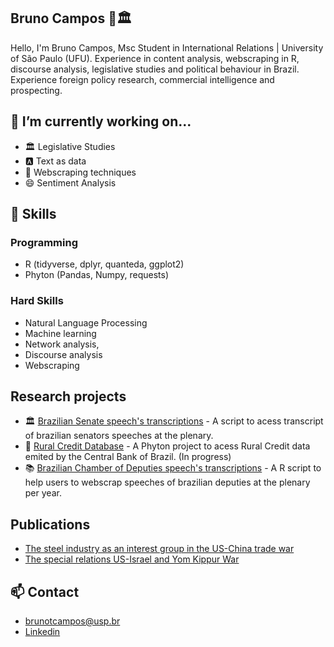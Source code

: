 ## Bruno Campos 👋🏛️

Hello, I'm Bruno Campos, Msc Student in International Relations | University of São Paulo (UFU). Experience in content analysis, webscraping in R, discourse analysis, legislative studies and political behaviour in Brazil. Experience foreign policy research, commercial intelligence and prospecting.

## 🔭 I’m currently working on... 
- 🏛️ Legislative Studies
- 🅰️ Text as data
- 🎲 Webscraping techniques
- 😄 Sentiment Analysis

## 💬 Skills
### Programming
- R (tidyverse, dplyr, quanteda, ggplot2) 
- Phyton (Pandas, Numpy, requests)

### Hard Skills
- Natural Language Processing
- Machine learning
- Network analysis,
- Discourse analysis
- Webscraping

## Research projects
- 🏛️ [Brazilian Senate speech's transcriptions](https://github.com/BrunoTCampos/transcricao_disc_senado) - A script to acess transcript of brazilian senators speeches at the plenary.
- 🌱 [Rural Credit Database](https://github.com/BrunoTCampos/credito_ruralBC) - A Phyton project to acess Rural Credit data emited by the Central Bank of Brazil. (In progress)
- 📚 [Brazilian Chamber of Deputies speech's transcriptions](https://github.com/BrunoTCampos/Bchamber_scrap) - A R script to help users to webscrap speeches of brazilian deputies at the plenary per year. 

## Publications
- [The steel industry as an interest group in the US-China trade war](https://www.agendapolitica.ufscar.br/index.php/agendapolitica/article/view/828)
- [The special relations US-Israel and Yom Kippur War](https://ipri.unl.pt/images/publicacoes/revista_ri/pdf/ri70/RI_70_art09_BMBCDL.pdf)

## 📫 Contact 
- [brunotcampos@usp.br](brunotcampos@usp.br)
- [Linkedin](https://www.linkedin.com/in/bruno-taddeo-de-lima-campos/)
